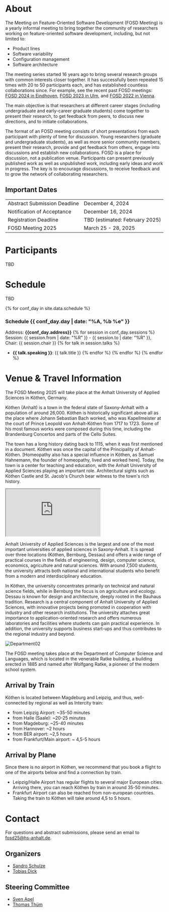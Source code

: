 
# About
The Meeting on Feature-Oriented Software Development (FOSD Meeting) is a yearly informal meeting to bring together the community of researchers working on feature-oriented software development, including, but not limited to:

- Product lines
- Software variability
- Configuration management
- Software architecture

The meeting series started 16 years ago to bring several research groups with common interests closer together. It has successfully been repeated 15 times with 20 to 50 participants each, and has established countless collaborations since. For example, see the recent past FOSD meetings: [FOSD 2024 in Eindhoven](https://set.win.tue.nl/event/fosd-meeting-2024/), [FOSD 2023 in Ulm](https://fosd23.uni-ulm.de/), and [FOSD 2022 in Vienna](https://fosd2022.wu.ac.at/).

The main objective is that researchers at different career stages (including undergraduate and early-career graduate students) come together to present their research, to get feedback from peers, to discuss new directions, and to initiate collaborations.

The format of an FOSD meeting consists of short presentations from each participant with plenty of time for discussion. Young researchers (graduate and undergraduate students), as well as more senior community members, present their research, provide and get feedback from others, engage into discussions and establish new collaborations. FOSD is a place for discussion, not a publication venue. Participants can present previously published work as well as unpublished work, including early ideas and work in progress. The key is to encourage discussions, to receive feedback and to grow the network of collaborating researchers.

## Important Dates
<table>
  <tr>
    <td>Abstract Submission Deadline</td>
    <td>December 4, 2024 </td>
  </tr>
  <tr>
    <td>Notification of Acceptance</td>
    <td>December 16, 2024 </td>
  </tr>
  <tr>
    <td>Registration Deadline</td>
    <td>TBD (estimated: February 2025) </td>
  </tr>
  <tr>
    <td>FOSD Meeting 2025</td>
    <td>March 25 - 28, 2025</td>
  </tr>
</table>

# Participants
TBD

# Schedule
TBD

{% for conf_day in site.data.schedule %}
### Schedule {{ conf_day.day | date: "%A, %b %e" }}
Address: **{{conf_day.address}}**
{% for session in conf_day.sessions %}
Session: {{ session.from | date: "%R" }} - {{ session.to | date: "%R" }}, Chair: {{ session.chair }} 
{% for talk in session.talks %}
* **{{ talk.speaking }}**: {{ talk.title }}
{% endfor %}
{% endfor %}
{% endfor %}

# Venue & Travel Information
The FOSD Meeting 2025 will take place at the Anhalt University of Applied Sciences in Köthen, Germany.

Köthen (Anhalt) is a town in the federal state of Saxony-Anhalt with a population of around 26,000. Köthen is historically significant above all as the place where Johann Sebastian Bach worked, who was Kapellmeister at the court of Prince Leopold von Anhalt-Köthen from 1717 to 1723. Some of his most famous works were composed during this time, including the Brandenburg Concertos and parts of the Cello Suites.

The town has a long history dating back to 1115, when it was first mentioned in a document. Köthen was once the capital of the Principality of Anhalt-Köthen. [Homeopathy also has a special influence in Köthen, as Samuel Hahnemann, the founder of homeopathy, lived and worked here]. Today, the town is a center for teaching and education, with the Anhalt University of Applied Sciences playing an important role. Architectural sights such as Köthen Castle and St. Jacob's Church bear witness to the town's rich history.

<iframe id="gmaps_iframe" src="https://www.google.com/maps/d/embed?mid=1zgLgPVTlVTXBu35Tt8JQzorzVzY_6LM&ehbc=2E312F"></iframe>

Anhalt University of Applied Sciences is the largest and one of the most important universities of applied sciences in Saxony-Anhalt. It is spread over three locations (Köthen, Bernburg, Dessau) and offers a wide range of practical courses in the fields of engineering, design, computer science, economics, agriculture and natural sciences. With around 7,500 students, the university attracts both national and international students who benefit from a modern and interdisciplinary education.

In Köthen, the university concentrates primarily on technical and natural science fields, while in Bernburg the focus is on agriculture and ecology. Dessau is known for design and architecture, deeply rooted in the Bauhaus tradition. Research is a central component of Anhalt University of Applied Sciences, with innovative projects being promoted in cooperation with industry and other research institutions. The university attaches great importance to application-oriented research and offers numerous laboratories and facilities where students can gain practical experience. In addition, the university supports business start-ups and thus contributes to the regional industry and beyond.

![Department02](/FOSD2025/assets/img/CS-department02.jpg)

The FOSD meeting takes place at the Department of Computer Science and Languages, which is located in the venerable Ratke building, a building erected in 1885 and named after Wolfgang Ratke, a pioneer of the modern school system.

## Arrival by Train

Köthen is located between Magdeburg and Leipzig, and thus, well-connected by regional as well as Intercity train:

* from Leipzig Airport: ~35-50 minutes
* from Halle (Saale): ~20-25 minutes
* from Magdeburg: ~25-40 minutes
* from Hannover: ~2 hours
* from BER airport: ~2,5 hours
* from Frankfurt/Main airport: ~ 4,5-5 hours

## Arrival by Plane
Since there is no airport in Köthen, we recommend that you book a flight to one of the airports below and find a connection by train.

* Leipzig/Halle Airport has regular flights to several major European cities. Arriving there, you can reach Köthen by train in around 35-50 minutes.
* Frankfurt Airport can also be reached from non-european countries. Taking the train to Köthen will take around 4,5 to 5 hours.

# Contact
For questions and abstract submissions, please send an email to <fosd25@hs-anhalt.de>.

## Organizers
- [Sandro Schulze](https://www.hs-anhalt.de/hochschule-anhalt/service/personenverzeichnis/person/prof-dr-sandro-schulze.html)
- [Tobias Dick](https://www.se.cs.uni-saarland.de/people/dick.php)

## Steering Committee
- [Sven Apel](https://www.se.cs.uni-saarland.de/apel/)
- [Thomas Thüm](https://www.uni-paderborn.de/person/102807)
